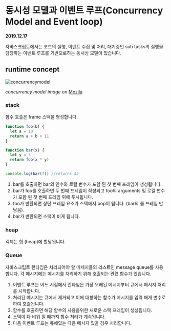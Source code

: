 # 동시성 모델과 이벤트 루프(Concurrency Model and Event loop)

**2019.12.17**

자바스크립트에서는 코드의 실행, 이벤트 수집 및 처리, 대기중인 sub tasks의 실행을 담당하는 이벤트 루프를 기반으로하는 동시성 모델이 있습니다.

## runtime concept

![concurrencymodel](https://developer.mozilla.org/files/4617/default.svg)

*concurrency model image on* [Mozila](https://developer.mozilla.org/en-US/docs/Web/JavaScript/EventLoop)

### stack

함수 호출은 frame 스택을 형성합니다.

```js
function foo(b) {
  let a = 10
  return a + b + 11
}

function bar(x) {
  let y = 3
  return foo(x * y)
}

console.log(bar(7)) //returns 42
```

1. bar를 호출하면 bar의 인수와 로컬 변수가 포함 된 첫 번째 프레임이 생성됩니다.
2. bar가 foo를 호출하면 두 번째 프레임이 작성되고 foo의 arguments 및 로컬 변수가 포함 된 첫 번째 프레임 위에 푸시됩니다.
3. foo가 반환되면 상단 프레임 요소가 스택에서 pop이 됩니다. (bar의 콜 프레임 만 남음).
4. bar가 반환되면 스택이 비게 됩니다.

### heap

객체는 힙 (heap)에 할당됩니다.

### Queue

자바스크립트 런타임은 처리되어야 할 메세지들의 리스트인 message queue를 사용합니다. 각 메시지에는 메시지를 처리하기 위해 호출되는 관련 함수가 있습니다.

1. 이벤트 루프는 어느 시점에서 런타임은 가장 오래된 메시지부터 큐에서 메시지 처리를 시작합니다.
2. 처리된 메시지는 큐에서 제거되고 이에 대항하는 함수가 메시지를 입력 매개 변수로 하여 호출됩니다.
3. 함수를 호출하면 해당 함수의 사용을위한 새로운 스택 프레임이 생성됩니다.
4. 스택이 다 비워 질 때까지 함수 처리가 계속됩니다.
5. 다음 이벤트 루프는 큐에있는 다음 메시지 있을 경우 처리합니다.
